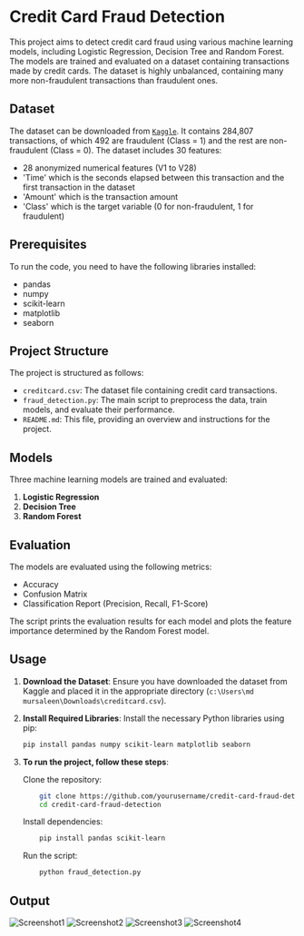# Credit Card Fraud Detection

This project aims to detect credit card fraud using various machine learning models, including Logistic Regression, Decision Tree and Random Forest. The models are trained and evaluated on a dataset containing transactions made by credit cards. The dataset is highly unbalanced, containing many more non-fraudulent transactions than fraudulent ones.

## Dataset

The dataset can be downloaded from [`Kaggle`](https://www.kaggle.com/datasets/mlg-ulb/creditcardfraud). It contains 284,807 transactions, of which 492 are fraudulent (Class = 1) and the rest are non-fraudulent (Class = 0). The dataset includes 30 features: 

- 28 anonymized numerical features (V1 to V28)
- 'Time' which is the seconds elapsed between this transaction and the first transaction in the dataset
- 'Amount' which is the transaction amount
- 'Class' which is the target variable (0 for non-fraudulent, 1 for fraudulent)

## Prerequisites

To run the code, you need to have the following libraries installed:

- pandas
- numpy
- scikit-learn
- matplotlib
- seaborn

## Project Structure

The project is structured as follows:

- `creditcard.csv`: The dataset file containing credit card transactions.
- `fraud_detection.py`: The main script to preprocess the data, train models, and evaluate their performance.
- `README.md`: This file, providing an overview and instructions for the project.

## Models

Three machine learning models are trained and evaluated:

1. **Logistic Regression**
2. **Decision Tree**
3. **Random Forest**

## Evaluation

The models are evaluated using the following metrics:

- Accuracy
- Confusion Matrix
- Classification Report (Precision, Recall, F1-Score)

The script prints the evaluation results for each model and plots the feature importance determined by the Random Forest model.

## Usage

1. **Download the Dataset**: Ensure you have downloaded the dataset from Kaggle and placed it in the appropriate directory (`c:\Users\md mursaleen\Downloads\creditcard.csv`).

2. **Install Required Libraries**: Install the necessary Python libraries using pip:

   ```sh
   pip install pandas numpy scikit-learn matplotlib seaborn

3. **To run the project, follow these steps**:

    Clone the repository:
   
    ```sh
        git clone https://github.com/yourusername/credit-card-fraud-detection.git
        cd credit-card-fraud-detection
    ```

    Install dependencies:
    
    ```sh
        pip install pandas scikit-learn
    ```

    Run the script:
    
    ```sh
        python fraud_detection.py
    ```
    
## Output

![Screenshot1](output1.png)
![Screenshot2](output2.png)
![Screenshot3](assets/screenshot3.jpeg)
![Screenshot4](assets/screenshot4.jpeg)
